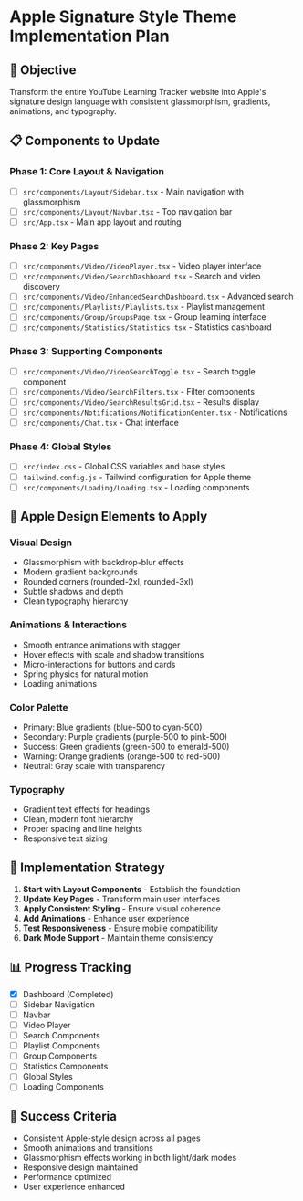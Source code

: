 # Apple Signature Style Theme Implementation Plan

## 🎯 **Objective**
Transform the entire YouTube Learning Tracker website into Apple's signature design language with consistent glassmorphism, gradients, animations, and typography.

## 📋 **Components to Update**

### **Phase 1: Core Layout & Navigation**
- [ ] `src/components/Layout/Sidebar.tsx` - Main navigation with glassmorphism
- [ ] `src/components/Layout/Navbar.tsx` - Top navigation bar
- [ ] `src/App.tsx` - Main app layout and routing

### **Phase 2: Key Pages**
- [ ] `src/components/Video/VideoPlayer.tsx` - Video player interface
- [ ] `src/components/Video/SearchDashboard.tsx` - Search and video discovery
- [ ] `src/components/Video/EnhancedSearchDashboard.tsx` - Advanced search
- [ ] `src/components/Playlists/Playlists.tsx` - Playlist management
- [ ] `src/components/Group/GroupsPage.tsx` - Group learning interface
- [ ] `src/components/Statistics/Statistics.tsx` - Statistics dashboard

### **Phase 3: Supporting Components**
- [ ] `src/components/Video/VideoSearchToggle.tsx` - Search toggle component
- [ ] `src/components/Video/SearchFilters.tsx` - Filter components
- [ ] `src/components/Video/SearchResultsGrid.tsx` - Results display
- [ ] `src/components/Notifications/NotificationCenter.tsx` - Notifications
- [ ] `src/components/Chat.tsx` - Chat interface

### **Phase 4: Global Styles**
- [ ] `src/index.css` - Global CSS variables and base styles
- [ ] `tailwind.config.js` - Tailwind configuration for Apple theme
- [ ] `src/components/Loading/Loading.tsx` - Loading components

## 🎨 **Apple Design Elements to Apply**

### **Visual Design**
- Glassmorphism with backdrop-blur effects
- Modern gradient backgrounds
- Rounded corners (rounded-2xl, rounded-3xl)
- Subtle shadows and depth
- Clean typography hierarchy

### **Animations & Interactions**
- Smooth entrance animations with stagger
- Hover effects with scale and shadow transitions
- Micro-interactions for buttons and cards
- Spring physics for natural motion
- Loading animations

### **Color Palette**
- Primary: Blue gradients (blue-500 to cyan-500)
- Secondary: Purple gradients (purple-500 to pink-500)
- Success: Green gradients (green-500 to emerald-500)
- Warning: Orange gradients (orange-500 to red-500)
- Neutral: Gray scale with transparency

### **Typography**
- Gradient text effects for headings
- Clean, modern font hierarchy
- Proper spacing and line heights
- Responsive text sizing

## 🚀 **Implementation Strategy**

1. **Start with Layout Components** - Establish the foundation
2. **Update Key Pages** - Transform main user interfaces
3. **Apply Consistent Styling** - Ensure visual coherence
4. **Add Animations** - Enhance user experience
5. **Test Responsiveness** - Ensure mobile compatibility
6. **Dark Mode Support** - Maintain theme consistency

## 📊 **Progress Tracking**
- [x] Dashboard (Completed)
- [ ] Sidebar Navigation
- [ ] Navbar
- [ ] Video Player
- [ ] Search Components
- [ ] Playlist Components
- [ ] Group Components
- [ ] Statistics Components
- [ ] Global Styles
- [ ] Loading Components

## 🎯 **Success Criteria**
- Consistent Apple-style design across all pages
- Smooth animations and transitions
- Glassmorphism effects working in both light/dark modes
- Responsive design maintained
- Performance optimized
- User experience enhanced
